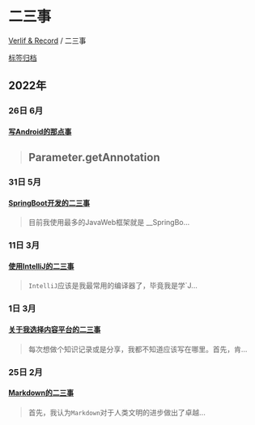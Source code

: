 # 二三事

[Verlif & Record](../index.md) / 二三事

[标签归档](../tags.md)

## __2022年__

### 26日 __6月__

#### [写Android的那点事](../docs/二三事/写Android的那点事.md)

> ## Parameter.getAnnotation

### 31日 __5月__

#### [SpringBoot开发的二三事](../docs/二三事/SpringBoot开发的二三事.md)

> 目前我使用最多的JavaWeb框架就是 __SpringBo...

### 11日 __3月__

#### [使用IntelliJ的二三事](../docs/二三事/使用IntelliJ的二三事.md)

> `IntelliJ`应该是我最常用的编译器了，毕竟我是学`J...

### 1日 __3月__

#### [关于我选择内容平台的二三事](../docs/二三事/关于我选择内容平台的二三事.md)

> 每次想做个知识记录或是分享，我都不知道应该写在哪里。首先，肯...

### 25日 __2月__

#### [Markdown的二三事](../docs/二三事/Markdown的二三事.md)

> 首先，我认为`Markdown`对于人类文明的进步做出了卓越...

